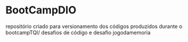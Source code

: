 # BootCampDIO
repositório criado para versionamento dos códigos produzidos durante o bootcampTQI/ desafios de código e desafio jogodamemoria

